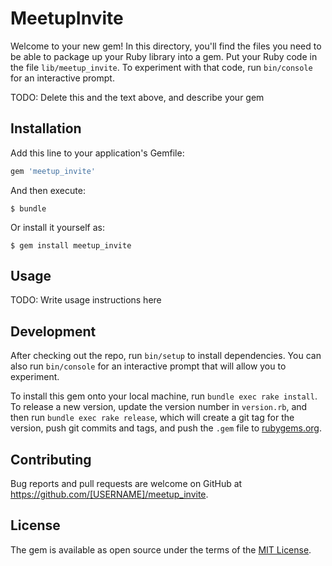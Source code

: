 # MeetupInvite

Welcome to your new gem! In this directory, you'll find the files you need to be able to package up your Ruby library into a gem. Put your Ruby code in the file `lib/meetup_invite`. To experiment with that code, run `bin/console` for an interactive prompt.

TODO: Delete this and the text above, and describe your gem

## Installation

Add this line to your application's Gemfile:

```ruby
gem 'meetup_invite'
```

And then execute:

    $ bundle

Or install it yourself as:

    $ gem install meetup_invite

## Usage

TODO: Write usage instructions here

## Development

After checking out the repo, run `bin/setup` to install dependencies. You can also run `bin/console` for an interactive prompt that will allow you to experiment.

To install this gem onto your local machine, run `bundle exec rake install`. To release a new version, update the version number in `version.rb`, and then run `bundle exec rake release`, which will create a git tag for the version, push git commits and tags, and push the `.gem` file to [rubygems.org](https://rubygems.org).

## Contributing

Bug reports and pull requests are welcome on GitHub at https://github.com/[USERNAME]/meetup_invite.

## License

The gem is available as open source under the terms of the [MIT License](https://opensource.org/licenses/MIT).
